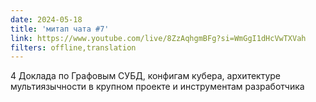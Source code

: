 ```yaml
---
date: 2024-05-18
title: 'митап чата #7'
link: https://www.youtube.com/live/8ZzAqhgmBFg?si=WmGgI1dHcVwTXVah
filters: offline,translation
---
```


4 Доклада по Графовым СУБД, конфигам кубера, архитектуре мультиязычности в крупном проекте и инструментам разработчика 
